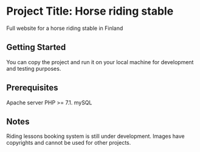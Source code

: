 # Project Title: Horse riding stable
Full website for a horse riding stable in Finland

## Getting Started
You can copy the project and run it on your local machine for development and testing purposes.

## Prerequisites 
Apache server
PHP >= 7.1.
mySQL 

## Notes
Riding lessons booking system is still under development.
Images have copyrights and cannot be used for other projects.
